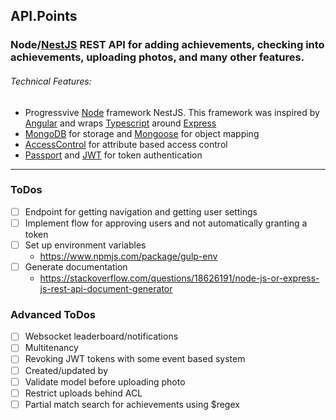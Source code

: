 ## API.Points
### Node/[NestJS](https://nestjs.com) REST API for adding achievements, checking into achievements, uploading photos, and many other features.

###### Technical Features:
* Progressvive [Node](https://nodejs.org/en/) framework NestJS. This framework was inspired by [Angular](https://angular.io/) and wraps [Typescript](https://www.typescriptlang.org/) around [Express](https://expressjs.com/)
* [MongoDB](https://www.mongodb.com/) for storage and [Mongoose](http://mongoosejs.com/) for object mapping
* [AccessControl](https://onury.io/accesscontrol/) for attribute based access control
* [Passport](http://www.passportjs.org/) and [JWT](https://jwt.io/) for token authentication
---
### ToDos
- [ ] Endpoint for getting navigation and getting user settings
- [ ] Implement flow for approving users and not automatically granting a token
- [ ] Set up environment variables
    - https://www.npmjs.com/package/gulp-env
- [ ] Generate documentation
    - https://stackoverflow.com/questions/18626191/node-js-or-express-js-rest-api-document-generator

### Advanced ToDos
- [ ] Websocket leaderboard/notifications
- [ ] Multitenancy
- [ ] Revoking JWT tokens with some event based system
- [ ] Created/updated by
- [ ] Validate model before uploading photo
- [ ] Restrict uploads behind ACL
- [ ] Partial match search for achievements using $regex
